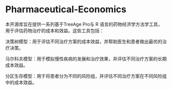 # Pharmaceutical-Economics
 本开源库旨在提供一系列基于TreeAge Pro与 R 语言的药物经济学方法学工具，用于评估药物治疗的成本和效益。这些工具包括：

决策树模型：用于评估不同治疗方案的成本效益，并帮助医生和患者做出最优的治疗决策。

马尔科夫模型：用于模拟慢性疾病的发展和治疗效果，并评估不同治疗方案的长期成本效益。

分区生存模型：用于将患者分为不同的风险组，并评估不同治疗方案在不同风险组中的成本效益。

 
